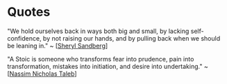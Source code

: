 # Quotes

"We hold ourselves back in ways both big and small, by lacking self-confidence, by not raising our hands, and by pulling back when we should be leaning in."
~ [[Sheryl Sandberg]]

"A Stoic is someone who transforms fear into prudence, pain into transformation, mistakes into initiation, and desire into undertaking."
~ [[Nassim Nicholas Taleb]]

[//begin]: # "Autogenerated link references for markdown compatibility"
[Sheryl Sandberg]: sheryl-sandberg "Sheryl Sandberg"
[Nassim Nicholas Taleb]: nassim-nicholas-taleb "Nassim Nicholas Taleb"
[//end]: # "Autogenerated link references"